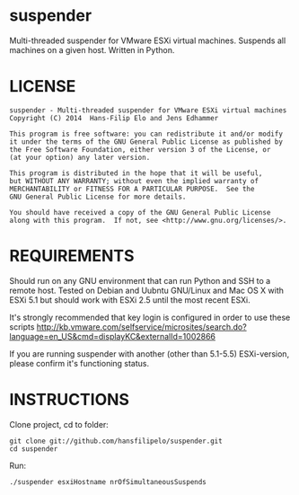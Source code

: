 suspender
=========

Multi-threaded suspender for VMware ESXi virtual machines. Suspends all machines on a given host. Written in Python. 

LICENSE
=================================
    suspender - Multi-threaded suspender for VMware ESXi virtual machines
    Copyright (C) 2014  Hans-Filip Elo and Jens Edhammer

    This program is free software: you can redistribute it and/or modify
    it under the terms of the GNU General Public License as published by
    the Free Software Foundation, either version 3 of the License, or
    (at your option) any later version.

    This program is distributed in the hope that it will be useful,
    but WITHOUT ANY WARRANTY; without even the implied warranty of
    MERCHANTABILITY or FITNESS FOR A PARTICULAR PURPOSE.  See the
    GNU General Public License for more details.

    You should have received a copy of the GNU General Public License
    along with this program.  If not, see <http://www.gnu.org/licenses/>.

REQUIREMENTS
=================================
Should run on any GNU environment that can run Python and SSH to a remote host. Tested on Debian and Uubntu GNU/Linux and Mac OS X with ESXi 5.1 but should work with ESXi 2.5 until the most recent ESXi. 

It's strongly recommended that key login is configured in order to use these scripts http://kb.vmware.com/selfservice/microsites/search.do?language=en_US&cmd=displayKC&externalId=1002866

If you are running suspender with another (other than 5.1-5.5) ESXi-version, please confirm it's functioning status.

INSTRUCTIONS
=================================


Clone project, cd to folder: 

	git clone git://github.com/hansfilipelo/suspender.git
	cd suspender

Run:

	./suspender esxiHostname nrOfSimultaneousSuspends